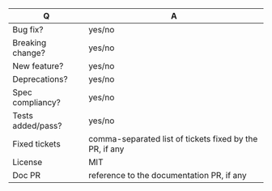 <!--- 
Before making a PR please make sure to read our contributing guidelines 
https://github.com/babel/babel/blob/master/CONTRIBUTING.md
-->

| Q                 | A
| ----------------- | ---
| Bug fix?          | yes/no
| Breaking change?  | yes/no
| New feature?      | yes/no
| Deprecations?     | yes/no
| Spec compliancy?  | yes/no
| Tests added/pass? | yes/no
| Fixed tickets     | comma-separated list of tickets fixed by the PR, if any
| License           | MIT
| Doc PR            | reference to the documentation PR, if any

<!-- Describe your changes below in as much detail as possible -->
